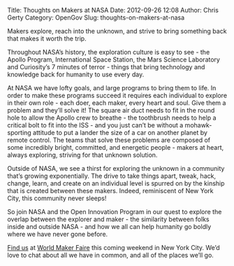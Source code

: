 Title: Thoughts on Makers at NASA
Date: 2012-09-26 12:08
Author: Chris Gerty
Category: OpenGov
Slug: thoughts-on-makers-at-nasa

Makers explore, reach into the unknown, and strive to bring something
back that makes it worth the trip.

Throughout NASA’s history, the exploration culture is easy to see - the
Apollo Program, International Space Station, the Mars Science Laboratory
and Curiosity’s 7 minutes of terror - things that bring technology and
knowledge back for humanity to use every day.

At NASA we have lofty goals, and large programs to bring them to life.
In order to make these programs succeed it requires each individual to
explore in their own role - each doer, each maker, every heart and soul.
Give them a problem and they’ll solve it! The square air duct needs to
fit in the round hole to allow the Apollo crew to breathe - the
toothbrush needs to help a critical bolt to fit into the ISS - and you
just can’t be without a mohawk-sporting attitude to put a lander the
size of a car on another planet by remote control. The teams that solve
these problems are composed of some incredibly bright, committed, and
energetic people - makers at heart, always exploring, striving for that
unknown solution.

Outside of NASA, we see a thirst for exploring the unknown in a
community that’s growing exponentially. The drive to take things apart,
tweak, hack, change, learn, and create on an individual level is spurred
on by the kinship that is created between these makers. Indeed,
reminiscent of New York City, this community never sleeps!

So join NASA and the Open Innovation Program in our quest to explore the
overlap between the explorer and maker - the similarity between folks
inside and outside NASA - and how we all can help humanity go boldly
where we have never gone before.

[Find us][] at [World Maker Faire][] this coming weekend in New York
City. We’d love to chat about all we have in common, and all of the
places we’ll go.

  [Find us]: http://makerfaire.com/pub/e/9224
  [World Maker Faire]: http://makerfaire.com/newyork/2012/
